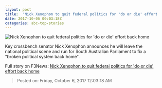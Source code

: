 ```yaml
---
layout: post
title:  "Nick Xenophon to quit federal politics for 'do or die' effort back home"
date: 2017-10-06 00:03:18Z
categories: abc-top-stories
---
```


![Nick Xenophon to quit federal politics for 'do or die' effort back home](http://www.abc.net.au/news/image/9022298-1x1-700x700.jpg)

Key crossbench senator Nick Xenophon announces he will leave the national political scene and run for South Australian Parliament to fix a "broken political system back home".


Full story on F3News: [Nick Xenophon to quit federal politics for 'do or die' effort back home](http://www.f3nws.com/n/buzbj)

> Posted on: Friday, October 6, 2017 12:03:18 AM
